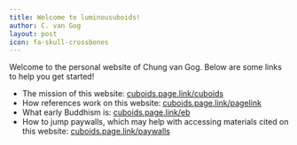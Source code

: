 ```yaml
---
title: Welcome to luminousuboids!
author: C. van Gog
layout: post
icon: fa-skull-crossbones
---
```

<p>Welcome to the personal website of Chung van Gog. Below are some links to help you get started!</p>
<ul>
  <li>The mission of this website: <a href="https://cuboids.page.link/cuboids">cuboids.page.link/cuboids</a> </li>
  <li>How references work on this website: <a href="https://cuboids.page.link/pagelink">cuboids.page.link/pagelink</a> </li>
  <li>What early Buddhism is: <a href="https://cuboids.page.link/eb">cuboids.page.link/eb</a> </li>
  <li>How to jump paywalls, which may help with accessing materials cited on this website: <a href="https://cuboids.page.link/paywalls">cuboids.page.link/paywalls</a> </li> 
</ul>
